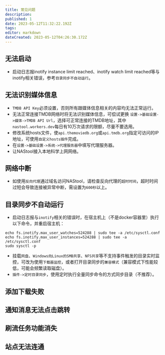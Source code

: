 ```yaml
---
title: 常见问题
description: 
published: 1
date: 2023-05-12T11:32:22.192Z
tags: 
editor: markdown
dateCreated: 2023-05-12T04:26:30.172Z
---
```


## 无法启动

- 启动日志报inotify instance limit reached、inotify watch limit reached等与inotify相关错误，参考`目录同步不自动运行`。

## 无法识别媒体信息
- `TMDB API Key`必须设置，否则所有跟媒体信息相关的内容均无法正常运行。
- 无法正常连接TMDB网络时将无法识别媒体信息，可偿试更换 `设置->基础设置->媒体->TMDB API Url`，选择可正常连接的TMDB地址，其中`nastool.workers.dev`每日有10万次请求的限额，尽量不要选用。
- 修改系统hosts文件，使`api.themoviedb.org`或`api.tmdb.org`指定可访问的IP地址，可使用`自定义hosts插件`完成。
- 在`设置->基础设置->系统->代理服务器`中填写代理服务器。
- 让NAStool接入本地科学上网网络。

## 网络中断
- 如使用`反向代理`通过域名访问NAStool，请检查反向代理的`超时时间`，超时时间过短会导致连接被异常中断，需设置为`600秒`以上。

## 目录同步不自动运行
-  启动日志报与`inotify`相关的错误时，在宿主机上（不是docker容器里）执行以下命令，并重启宿主机：
```shell
echo fs.inotify.max_user_watches=524288 | sudo tee -a /etc/sysctl.conf
echo fs.inotify.max_user_instances=524288 | sudo tee -a /etc/sysctl.conf
sudo sysctl -p
```
- 挂载`网盘`、`Windows向Linux的SMB共享`、`NFS共享`等不支持事件触发的目录实时监控，可改为使用`下载器监控`，或者打开目录同步的`兼容模式`（兼容模式下性能较低，可能会频繁读取磁盘）。
- `插件->定时目录同步`，使用定时执行全量同步命令的方式同步目录（不推荐）。



## 添加下载失败

## 通知消息无法点击跳转

## 刷流任务功能消失

## 站点无法连通